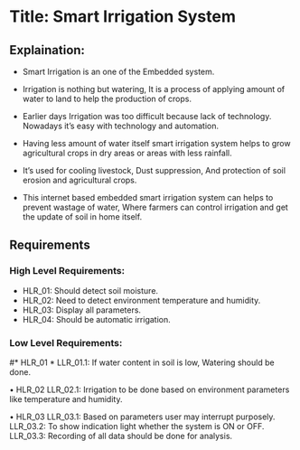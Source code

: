 # Title: Smart Irrigation System

## Explaination:
* Smart Irrigation is an one of the Embedded system.

* Irrigation is nothing but watering, It is a process of applying amount of water to land to help the production of crops.

*	Earlier days Irrigation was too difficult because lack of technology. Nowadays it’s easy with technology and automation.

* Having less amount of water itself smart irrigation system helps to grow agricultural crops in dry areas or areas with less rainfall.

* It’s used for cooling livestock, Dust suppression, And protection of soil erosion and agricultural crops.

* This internet based embedded smart irrigation system can helps to prevent wastage of water, Where farmers can control irrigation and get the update of soil in home itself.


## Requirements

### High Level Requirements:

* HLR_01: Should detect soil moisture.
* HLR_02: Need to detect environment temperature and humidity.
* HLR_03: Display all parameters.
* HLR_04: Should be automatic irrigation.


### Low Level Requirements:

#* HLR_01 
    * LLR_01.1: If water content in soil is low, Watering should be done.

•	HLR_02
LLR_02.1: Irrigation to be done based on environment parameters like temperature and humidity.

•	HLR_03
LLR_03.1: Based on parameters user may interrupt purposely.
LLR_03.2: To show indication light whether the system is ON or OFF.
LLR_03.3: Recording of all data should be done for analysis.
